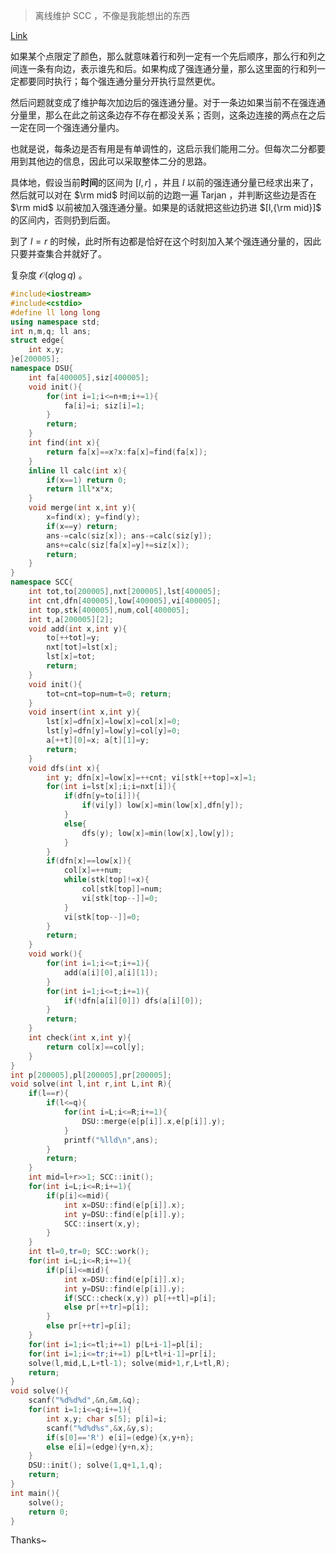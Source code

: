 > 离线维护 SCC ，不像是我能想出的东西

[Link](https://codeforces.com/contest/1989/problem/F)

如果某个点限定了颜色，那么就意味着行和列一定有一个先后顺序，那么行和列之间连一条有向边，表示谁先和后。如果构成了强连通分量，那么这里面的行和列一定都要同时执行；每个强连通分量分开执行显然更优。

然后问题就变成了维护每次加边后的强连通分量。对于一条边如果当前不在强连通分量里，那么在此之前这条边存不存在都没关系；否则，这条边连接的两点在之后一定在同一个强连通分量内。

也就是说，每条边是否有用是有单调性的，这启示我们能用二分。但每次二分都要用到其他边的信息，因此可以采取整体二分的思路。

具体地，假设当前**时间**的区间为 $[l,r]$ ，并且 $l$ 以前的强连通分量已经求出来了，然后就可以对在 $\rm mid$ 时间以前的边跑一遍 Tarjan ，并判断这些边是否在 $\rm mid$ 以前被加入强连通分量。如果是的话就把这些边扔进 $[l,{\rm mid}]$ 的区间内，否则扔到后面。

到了 $l=r$ 的时候，此时所有边都是恰好在这个时刻加入某个强连通分量的，因此只要并查集合并就好了。

复杂度 $\mathcal O(q\log q)$ 。

```cpp
#include<iostream>
#include<cstdio>
#define ll long long
using namespace std;
int n,m,q; ll ans;
struct edge{
	int x,y;
}e[200005];
namespace DSU{
	int fa[400005],siz[400005];
	void init(){
		for(int i=1;i<=n+m;i+=1){
			fa[i]=i; siz[i]=1;
		}
		return;
	}
	int find(int x){
		return fa[x]==x?x:fa[x]=find(fa[x]);
	}
	inline ll calc(int x){
		if(x==1) return 0;
		return 1ll*x*x;
	}
	void merge(int x,int y){
		x=find(x); y=find(y);
		if(x==y) return;
		ans-=calc(siz[x]); ans-=calc(siz[y]);
		ans+=calc(siz[fa[x]=y]+=siz[x]);
		return;
	}
}
namespace SCC{
	int tot,to[200005],nxt[200005],lst[400005];
	int cnt,dfn[400005],low[400005],vi[400005];
	int top,stk[400005],num,col[400005];
	int t,a[200005][2];
	void add(int x,int y){
		to[++tot]=y;
		nxt[tot]=lst[x];
		lst[x]=tot;
		return;
	}
	void init(){
		tot=cnt=top=num=t=0; return;
	}
	void insert(int x,int y){
		lst[x]=dfn[x]=low[x]=col[x]=0;
		lst[y]=dfn[y]=low[y]=col[y]=0;
		a[++t][0]=x; a[t][1]=y;
		return;
	}
	void dfs(int x){
		int y; dfn[x]=low[x]=++cnt; vi[stk[++top]=x]=1;
		for(int i=lst[x];i;i=nxt[i]){
			if(dfn[y=to[i]]){
				if(vi[y]) low[x]=min(low[x],dfn[y]);
			}
			else{
				dfs(y); low[x]=min(low[x],low[y]);
			}
		}
		if(dfn[x]==low[x]){
			col[x]=++num;
			while(stk[top]!=x){
				col[stk[top]]=num;
				vi[stk[top--]]=0;
			}
			vi[stk[top--]]=0;
		}
		return;
	}
	void work(){
		for(int i=1;i<=t;i+=1){
			add(a[i][0],a[i][1]);
		}
		for(int i=1;i<=t;i+=1){
			if(!dfn[a[i][0]]) dfs(a[i][0]);
		}
		return;
	}
	int check(int x,int y){
		return col[x]==col[y];
	}
}
int p[200005],pl[200005],pr[200005];
void solve(int l,int r,int L,int R){
	if(l==r){
		if(l<=q){
			for(int i=L;i<=R;i+=1){
				DSU::merge(e[p[i]].x,e[p[i]].y);
			}
			printf("%lld\n",ans);
		}
		return;
	}
	int mid=l+r>>1; SCC::init();
	for(int i=L;i<=R;i+=1){
		if(p[i]<=mid){
			int x=DSU::find(e[p[i]].x);
			int y=DSU::find(e[p[i]].y);
			SCC::insert(x,y);
		}
	}
	int tl=0,tr=0; SCC::work();
	for(int i=L;i<=R;i+=1){
		if(p[i]<=mid){
			int x=DSU::find(e[p[i]].x);
			int y=DSU::find(e[p[i]].y);
			if(SCC::check(x,y)) pl[++tl]=p[i];
			else pr[++tr]=p[i];
		}
		else pr[++tr]=p[i];
	}
	for(int i=1;i<=tl;i+=1) p[L+i-1]=pl[i];
	for(int i=1;i<=tr;i+=1) p[L+tl+i-1]=pr[i];
	solve(l,mid,L,L+tl-1); solve(mid+1,r,L+tl,R);
	return;
}
void solve(){
	scanf("%d%d%d",&n,&m,&q);
	for(int i=1;i<=q;i+=1){
		int x,y; char s[5]; p[i]=i;
		scanf("%d%d%s",&x,&y,s);
		if(s[0]=='R') e[i]=(edge){x,y+n};
		else e[i]=(edge){y+n,x};
	}
	DSU::init(); solve(1,q+1,1,q);
	return;
}
int main(){
	solve();
	return 0;
}
```

Thanks~